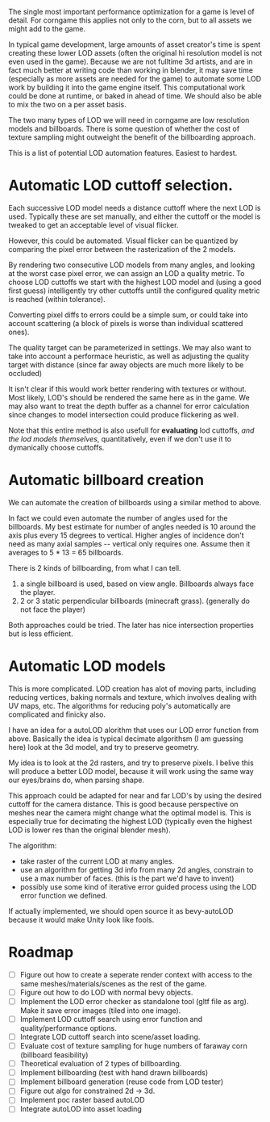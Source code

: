 The single most important performance optimization for a game is level of detail. For corngame this applies not only to the corn, but to all assets we might add to the game.

In typical game development, large amounts of asset creator's time is spent creating these lower LOD assets (often the original hi resolution model is not even used in the game). Because we are not fulltime 3d artists, and are in fact much better at writing code than working in blender, it may save time (especially as more assets are needed for the game) to automate some LOD work by building it into the game engine itself. This computational work could be done at runtime, or baked in ahead of time. We should also be able to mix the two on a per asset basis.

The two many types of LOD we will need in corngame are low resolution models and billboards. There is some question of whether the cost of texture sampling might outweight the benefit of the billboarding approach.

This is a list of potential LOD automation features. Easiest to hardest.

# Automatic LOD cuttoff selection.
Each successive LOD model needs a distance cuttoff where the next LOD is used. Typically these are set manually, and either the cuttoff or the model is tweaked to get an acceptable level of visual flicker.

However, this could be automated. Visual flicker can be quantized by comparing the pixel error between the rasterization of the 2 models.

By rendering two consecutive LOD models from many angles, and looking at the worst case pixel error, we can assign an LOD a quality metric. To choose LOD cuttoffs we start with the highest LOD model and (using a good first guess) intelligently try other cuttoffs untill the configured quality metric is reached (within tolerance).

Converting pixel diffs to errors could be a simple sum, or could take into account scattering (a block of pixels is worse than individual scattered ones).

The quality target can be parameterized in settings. We may also want to take into account a performace heuristic, as well as adjusting the quality target with distance (since far away objects are much more likely to be occluded)

It isn't clear if this would work better rendering with textures or without. Most likely, LOD's should be rendered the same here as in the game. We may also want to treat the depth buffer as a channel for error calculation since changes to model intersection could produce flickering as well.

Note that this entire method is also usefull for **evaluating** lod cuttoffs, *and the lod models themselves*, quantitatively, even if we don't use it to dymanically choose cuttoffs.

# Automatic billboard creation
We can automate the creation of billboards using a similar method to above.

In fact we could even automate the number of angles used for the billboards. My best estimate for number of angles needed is 10 around the axis plus every 15 degrees to vertical. Higher angles of incidence don't need as many axial samples -- vertical only requires one. Assume then it averages to 5 * 13 = 65 billboards.

There is 2 kinds of billboarding, from what I can tell.
1. a single billboard is used, based on view angle. Billboards always face the player.
2. 2 or 3 static perpendicular billboards (minecraft grass). (generally do not face the player)

Both approaches could be tried. The later has nice intersection properties but is less efficient.

# Automatic LOD models

This is more complicated. LOD creation has alot of moving parts, including reducing vertices, baking normals and texture, which involves dealing with UV maps, etc. The algorithms for reducing poly's automatically are complicated and finicky also.

I have an idea for a autoLOD alorithm that uses our LOD error function from above. Basically the idea is typical decimate algorithsm (I am guessing here) look at the 3d model, and try to preserve geometry. 

My idea is to look at the 2d rasters, and try to preserve pixels. I belive this will produce a better LOD model, because it will work using the same way our eyes/brains do, when parsing shape.

This approach could be adapted for near and far LOD's by using the desired cuttoff for the camera distance. This is good because perspective on meshes near the camera might change what the optimal model is. This is especially true for decimating the highest LOD (typically even the highest LOD is lower res than the original blender mesh). 

The algorithm:
- take raster of the current LOD at many angles.
- use an algorithm for getting 3d info from many 2d angles, constrain to use a max number of faces. (this is the part we'd have to invent)
- possibly use some kind of iterative error guided process using the LOD error function we defined.

If actually implemented, we should open source it as bevy-autoLOD because it would make Unity look like fools.

# Roadmap
- [ ] Figure out how to create a seperate render context with access to the same meshes/materials/scenes as the rest of the game. 
- [ ] Figure out how to do LOD with normal bevy objects.
- [ ] Implement the LOD error checker as standalone tool (gltf file as arg). Make it save error images (tiled into one image).
- [ ] Implement LOD cuttoff search using error function and quality/performance options.
- [ ] Integrate LOD cuttoff search into scene/asset loading.
- [ ] Evaluate cost of texture sampling for huge numbers of faraway corn (billboard feasibility)
- [ ] Theoretical evaluation of 2 types of billboarding.
- [ ] Implement billboarding (test with hand drawn billboards)
- [ ] Implement billboard generation (reuse code from LOD tester)
- [ ] Figure out algo for constrained 2d -> 3d.
- [ ] Implement poc raster based autoLOD
- [ ] Integrate autoLOD into asset loading